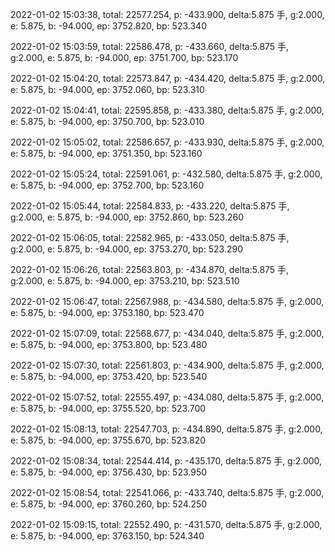 2022-01-02 15:03:38, total: 22577.254, p: -433.900, delta:5.875 手, g:2.000, e: 5.875, b: -94.000, ep: 3752.820, bp: 523.340

2022-01-02 15:03:59, total: 22586.478, p: -433.660, delta:5.875 手, g:2.000, e: 5.875, b: -94.000, ep: 3751.700, bp: 523.170

2022-01-02 15:04:20, total: 22573.847, p: -434.420, delta:5.875 手, g:2.000, e: 5.875, b: -94.000, ep: 3752.060, bp: 523.310

2022-01-02 15:04:41, total: 22595.858, p: -433.380, delta:5.875 手, g:2.000, e: 5.875, b: -94.000, ep: 3750.700, bp: 523.010

2022-01-02 15:05:02, total: 22586.657, p: -433.930, delta:5.875 手, g:2.000, e: 5.875, b: -94.000, ep: 3751.350, bp: 523.160

2022-01-02 15:05:24, total: 22591.061, p: -432.580, delta:5.875 手, g:2.000, e: 5.875, b: -94.000, ep: 3752.700, bp: 523.160

2022-01-02 15:05:44, total: 22584.833, p: -433.220, delta:5.875 手, g:2.000, e: 5.875, b: -94.000, ep: 3752.860, bp: 523.260

2022-01-02 15:06:05, total: 22582.965, p: -433.050, delta:5.875 手, g:2.000, e: 5.875, b: -94.000, ep: 3753.270, bp: 523.290

2022-01-02 15:06:26, total: 22563.803, p: -434.870, delta:5.875 手, g:2.000, e: 5.875, b: -94.000, ep: 3753.210, bp: 523.510

2022-01-02 15:06:47, total: 22567.988, p: -434.580, delta:5.875 手, g:2.000, e: 5.875, b: -94.000, ep: 3753.180, bp: 523.470

2022-01-02 15:07:09, total: 22568.677, p: -434.040, delta:5.875 手, g:2.000, e: 5.875, b: -94.000, ep: 3753.800, bp: 523.480

2022-01-02 15:07:30, total: 22561.803, p: -434.900, delta:5.875 手, g:2.000, e: 5.875, b: -94.000, ep: 3753.420, bp: 523.540

2022-01-02 15:07:52, total: 22555.497, p: -434.080, delta:5.875 手, g:2.000, e: 5.875, b: -94.000, ep: 3755.520, bp: 523.700

2022-01-02 15:08:13, total: 22547.703, p: -434.890, delta:5.875 手, g:2.000, e: 5.875, b: -94.000, ep: 3755.670, bp: 523.820

2022-01-02 15:08:34, total: 22544.414, p: -435.170, delta:5.875 手, g:2.000, e: 5.875, b: -94.000, ep: 3756.430, bp: 523.950

2022-01-02 15:08:54, total: 22541.066, p: -433.740, delta:5.875 手, g:2.000, e: 5.875, b: -94.000, ep: 3760.260, bp: 524.250

2022-01-02 15:09:15, total: 22552.490, p: -431.570, delta:5.875 手, g:2.000, e: 5.875, b: -94.000, ep: 3763.150, bp: 524.340
